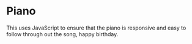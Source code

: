 # Piano
This uses JavaScript to ensure that the piano is responsive and easy to follow through out the song, happy birthday.
